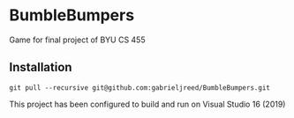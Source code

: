 # BumbleBumpers
Game for final project of BYU CS 455

## Installation
```git pull --recursive git@github.com:gabrieljreed/BumbleBumpers.git```

This project has been configured to build and run on Visual Studio 16 (2019)
